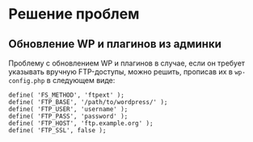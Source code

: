 # Решение проблем

## Обновление WP и плагинов из админки

Проблему с обновлением WP и плагинов в случае, если он требует указывать вручную FTP-доступы, можно решить, прописав их в `wp-config.php` в следующем виде:

```
define( 'FS_METHOD', 'ftpext' );
define( 'FTP_BASE', '/path/to/wordpress/' );
define( 'FTP_USER', 'username' );
define( 'FTP_PASS', 'password' );
define( 'FTP_HOST', 'ftp.example.org' );
define( 'FTP_SSL', false );
```
